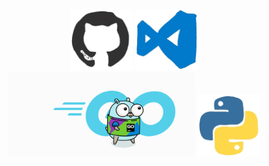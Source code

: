 <br>
<br>
<br>
<p align="center">
	<img src="./static/github.webp" width="100">
	<img src="./static/vscode.webp" width="100">
	<img src="./static/golang.gif" width="300">
	<img src="./static/python.webp" width="100">
</p>